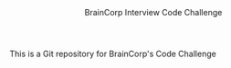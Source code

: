 <header>
    BrainCorp Interview Code Challenge
</header>

<body>
    <p>This is a Git repository for BrainCorp's Code Challenge</p>
</body>